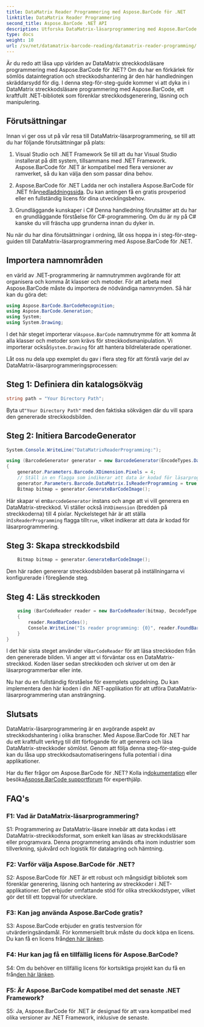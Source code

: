 ```yaml
---
title: DataMatrix Reader Programmering med Aspose.BarCode för .NET
linktitle: DataMatrix Reader Programmering
second_title: Aspose.BarCode .NET API
description: Utforska DataMatrix-läsarprogrammering med Aspose.BarCode för .NET. Lär dig hur du genererar och läser DataMatrix-streckkoder i dina .NET-applikationer med den här omfattande guiden.
type: docs
weight: 10
url: /sv/net/datamatrix-barcode-reading/datamatrix-reader-programming/
---
```

Är du redo att låsa upp världen av DataMatrix streckkodsläsare programmering med Aspose.BarCode för .NET? Om du har en förkärlek för sömlös dataintegration och streckkodshantering är den här handledningen skräddarsydd för dig. I denna steg-för-steg-guide kommer vi att dyka in i DataMatrix streckkodsläsare programmering med Aspose.BarCode, ett kraftfullt .NET-bibliotek som förenklar streckkodsgenerering, läsning och manipulering. 

## Förutsättningar

Innan vi ger oss ut på vår resa till DataMatrix-läsarprogrammering, se till att du har följande förutsättningar på plats:

1. Visual Studio och .NET Framework
Se till att du har Visual Studio installerat på ditt system, tillsammans med .NET Framework. Aspose.BarCode för .NET är kompatibel med flera versioner av ramverket, så du kan välja den som passar dina behov.

2. Aspose.BarCode för .NET
 Ladda ner och installera Aspose.BarCode för .NET från[nedladdningssida](https://releases.aspose.com/barcode/net/). Du kan antingen få en gratis provperiod eller en fullständig licens för dina utvecklingsbehov.

3. Grundläggande kunskaper i C#
Denna handledning förutsätter att du har en grundläggande förståelse för C#-programmering. Om du är ny på C# kanske du vill fräscha upp grunderna innan du dyker in.

Nu när du har dina förutsättningar i ordning, låt oss hoppa in i steg-för-steg-guiden till DataMatrix-läsarprogrammering med Aspose.BarCode för .NET.

## Importera namnområden

en värld av .NET-programmering är namnutrymmen avgörande för att organisera och komma åt klasser och metoder. För att arbeta med Aspose.BarCode måste du importera de nödvändiga namnrymden. Så här kan du göra det:

```csharp
using Aspose.BarCode.BarCodeRecognition;
using Aspose.BarCode.Generation;
using System;
using System.Drawing;
```

 I det här steget importerar vi`Aspose.BarCode` namnutrymme för att komma åt alla klasser och metoder som krävs för streckkodsmanipulation. Vi importerar också`System.Drawing` för att hantera bildrelaterade operationer.

Låt oss nu dela upp exemplet du gav i flera steg för att förstå varje del av DataMatrix-läsarprogrammeringsprocessen:

## Steg 1: Definiera din katalogsökväg

```csharp
string path = "Your Directory Path";
```

 Byta ut`"Your Directory Path"` med den faktiska sökvägen där du vill spara den genererade streckkodsbilden.

## Steg 2: Initiera BarcodeGenerator

```csharp
System.Console.WriteLine("DataMatrixReaderProgramming:");

using (BarcodeGenerator generator = new BarcodeGenerator(EncodeTypes.DataMatrix, "Aspose"))
{
    generator.Parameters.Barcode.XDimension.Pixels = 4;
    // Ställ in en flagga som indikerar att data är kodad för läsarprogrammering
    generator.Parameters.Barcode.DataMatrix.IsReaderProgramming = true;
    Bitmap bitmap = generator.GenerateBarCodeImage();
```

 Här skapar vi en`BarcodeGenerator` instans och ange att vi vill generera en DataMatrix-streckkod. Vi ställer också in`XDimension` (bredden på streckkoderna) till 4 pixlar. Nyckelsteget här är att ställa in`IsReaderProgramming` flagga till`true`, vilket indikerar att data är kodad för läsarprogrammering.

## Steg 3: Skapa streckkodsbild

```csharp
    Bitmap bitmap = generator.GenerateBarCodeImage();
```

Den här raden genererar streckkodsbilden baserat på inställningarna vi konfigurerade i föregående steg.

## Steg 4: Läs streckkoden

```csharp
    using (BarCodeReader reader = new BarCodeReader(bitmap, DecodeType.DataMatrix))
    {
        reader.ReadBarCodes();
        Console.WriteLine("Is reader programming: {0}", reader.FoundBarCodes[0].Extended.DataMatrix.IsReaderProgramming);
    }
}
```

 I det här sista steget använder vi`BarCodeReader` för att läsa streckkoden från den genererade bilden. Vi anger att vi förväntar oss en DataMatrix-streckkod. Koden läser sedan streckkoden och skriver ut om den är läsarprogrammerbar eller inte.

Nu har du en fullständig förståelse för exemplets uppdelning. Du kan implementera den här koden i din .NET-applikation för att utföra DataMatrix-läsarprogrammering utan ansträngning.

## Slutsats

DataMatrix-läsarprogrammering är en avgörande aspekt av streckkodshantering i olika branscher. Med Aspose.BarCode för .NET har du ett kraftfullt verktyg till ditt förfogande för att generera och läsa DataMatrix-streckkoder sömlöst. Genom att följa denna steg-för-steg-guide kan du låsa upp streckkodsautomatiseringens fulla potential i dina applikationer.

 Har du fler frågor om Aspose.BarCode för .NET? Kolla in[dokumentation](https://reference.aspose.com/barcode/net/) eller besöka[Aspose.BarCode supportforum](https://forum.aspose.com/c/barcode/13) för experthjälp.

## FAQ's

### F1: Vad är DataMatrix-läsarprogrammering?

S1: Programmering av DataMatrix-läsare innebär att data kodas i ett DataMatrix-streckkodsformat, som enkelt kan läsas av streckkodsläsare eller programvara. Denna programmering används ofta inom industrier som tillverkning, sjukvård och logistik för datalagring och hämtning.

### F2: Varför välja Aspose.BarCode för .NET?

S2: Aspose.BarCode för .NET är ett robust och mångsidigt bibliotek som förenklar generering, läsning och hantering av streckkoder i .NET-applikationer. Det erbjuder omfattande stöd för olika streckkodstyper, vilket gör det till ett toppval för utvecklare.

### F3: Kan jag använda Aspose.BarCode gratis?

 S3: Aspose.BarCode erbjuder en gratis testversion för utvärderingsändamål. För kommersiellt bruk måste du dock köpa en licens. Du kan få en licens från[den här länken](https://purchase.aspose.com/buy).

### F4: Hur kan jag få en tillfällig licens för Aspose.BarCode?

 S4: Om du behöver en tillfällig licens för kortsiktiga projekt kan du få en från[den här länken](https://purchase.aspose.com/temporary-license/).

### F5: Är Aspose.BarCode kompatibel med det senaste .NET Framework?

S5: Ja, Aspose.BarCode för .NET är designad för att vara kompatibel med olika versioner av .NET Framework, inklusive de senaste.